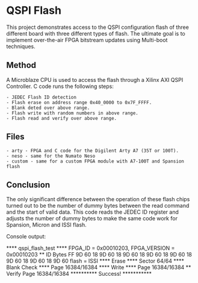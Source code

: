 # QSPI Flash
This project demonstrates access to the QSPI configuration flash of three different board with three different types of flash. The ultimate goal is to implement over-the-air FPGA bitstream updates using Multi-boot techniques.

## Method

A Microblaze CPU is used to access the flash through a Xilinx AXI QSPI Controller. C code runs the following steps:

    - JEDEC Flash ID detection
    - Flash erase on address range 0x40_0000 to 0x7F_FFFF.
    - Blank deted over above range.
    - Flash write with random numbers in above range.
    - Flash read and verify over above range.

## Files
    - arty - FPGA and C code for the Digilent Arty A7 (35T or 100T).
    - neso - same for the Numato Neso
    - custom - same for a custom FPGA module with A7-100T and Spansion flash

## Conclusion
The only significant difference between the operation of these flash chips turned out to be the number of dummy bytes between the read command and the start of valid data.  This code reads the JEDEC ID register and adjusts the number of dummy bytes to make the same code work for Spansion, Micron and ISSI flash.

Console output: 

**** qspi_flash_test ****
FPGA_ID = 0x00010203, FPGA_VERSION = 0x00010203
** ID Bytes
FF 9D 60 18 9D 60 18 9D 60 18 9D 60 18 9D 60 18 9D 60 18 9D 60 18 9D 60
flash = ISSI
**** Erase ****
Sector 64/64
**** Blank Check ****
Page 16384/16384
**** Write ****
Page 16384/16384
** Verify
Page 16384/16384
********** Success! ***********

